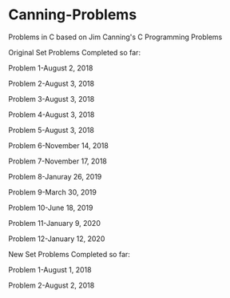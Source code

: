# Canning-Problems
Problems in C based on Jim Canning's C Programming Problems



Original Set Problems Completed so far:

Problem 1-August 2, 2018

Problem 2-August 3, 2018

Problem 3-August 3, 2018

Problem 4-August 3, 2018

Problem 5-August 3, 2018

Problem 6-November 14, 2018

Problem 7-November 17, 2018

Problem 8-Januray 26, 2019

Problem 9-March 30, 2019

Problem 10-June 18, 2019

Problem 11-January 9, 2020

Problem 12-January 12, 2020


New Set Problems Completed so far:

Problem 1-August 1, 2018

Problem 2-August 2, 2018
